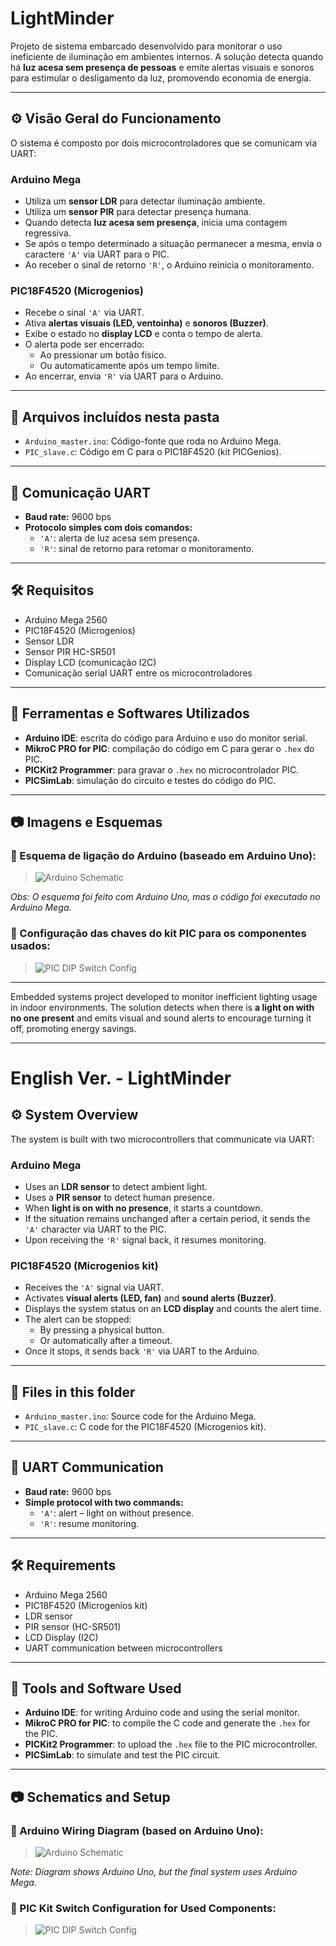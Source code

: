 # LightMinder

Projeto de sistema embarcado desenvolvido para monitorar o uso ineficiente de iluminação em ambientes internos. A solução detecta quando há **luz acesa sem presença de pessoas** e emite alertas visuais e sonoros para estimular o desligamento da luz, promovendo economia de energia.

---

## ⚙️ Visão Geral do Funcionamento

O sistema é composto por dois microcontroladores que se comunicam via UART:

### Arduino Mega
- Utiliza um **sensor LDR** para detectar iluminação ambiente.
- Utiliza um **sensor PIR** para detectar presença humana.
- Quando detecta **luz acesa sem presença**, inicia uma contagem regressiva.
- Se após o tempo determinado a situação permanecer a mesma, envia o caractere `'A'` via UART para o PIC.
- Ao receber o sinal de retorno `'R'`, o Arduino reinicia o monitoramento.

### PIC18F4520 (Microgenios)
- Recebe o sinal `'A'` via UART.
- Ativa **alertas visuais (LED, ventoinha)** e **sonoros (Buzzer)**.
- Exibe o estado no **display LCD** e conta o tempo de alerta.
- O alerta pode ser encerrado:
  - Ao pressionar um botão físico.
  - Ou automaticamente após um tempo limite.
- Ao encerrar, envia `'R'` via UART para o Arduino.

---

## 📁 Arquivos incluídos nesta pasta

- `Arduino_master.ino`: Código-fonte que roda no Arduino Mega.
- `PIC_slave.c`: Código em C para o PIC18F4520 (kit PICGenios).

---

## 🔌 Comunicação UART

- **Baud rate:** 9600 bps
- **Protocolo simples com dois comandos:**
  - `'A'`: alerta de luz acesa sem presença.
  - `'R'`: sinal de retorno para retomar o monitoramento.

---

## 🛠️ Requisitos

- Arduino Mega 2560
- PIC18F4520 (Microgenios)
- Sensor LDR
- Sensor PIR HC-SR501
- Display LCD (comunicação I2C)
- Comunicação serial UART entre os microcontroladores

---

## 🧰 Ferramentas e Softwares Utilizados

- **Arduino IDE**: escrita do código para Arduino e uso do monitor serial.
- **MikroC PRO for PIC**: compilação do código em C para gerar o `.hex` do PIC.
- **PICKit2 Programmer**: para gravar o `.hex` no microcontrolador PIC.
- **PICSimLab**: simulação do circuito e testes do código do PIC.

---

## 📷 Imagens e Esquemas

### 🔌 Esquema de ligação do Arduino (baseado em Arduino Uno):

> ![Arduino Schematic](assets/arduino.png)

*Obs: O esquema foi feito com Arduino Uno, mas o código foi executado no Arduino Mega.*

### 🧭 Configuração das chaves do kit PIC para os componentes usados:

> ![PIC DIP Switch Config](assets/pic.png)

---

Embedded systems project developed to monitor inefficient lighting usage in indoor environments. The solution detects when there is **a light on with no one present** and emits visual and sound alerts to encourage turning it off, promoting energy savings.

---

# English Ver. - LightMinder

## ⚙️ System Overview

The system is built with two microcontrollers that communicate via UART:

### Arduino Mega
- Uses an **LDR sensor** to detect ambient light.
- Uses a **PIR sensor** to detect human presence.
- When **light is on with no presence**, it starts a countdown.
- If the situation remains unchanged after a certain period, it sends the `'A'` character via UART to the PIC.
- Upon receiving the `'R'` signal back, it resumes monitoring.

### PIC18F4520 (Microgenios kit)
- Receives the `'A'` signal via UART.
- Activates **visual alerts (LED, fan)** and **sound alerts (Buzzer)**.
- Displays the system status on an **LCD display** and counts the alert time.
- The alert can be stopped:
  - By pressing a physical button.
  - Or automatically after a timeout.
- Once it stops, it sends back `'R'` via UART to the Arduino.

---

## 📁 Files in this folder

- `Arduino_master.ino`: Source code for the Arduino Mega.
- `PIC_slave.c`: C code for the PIC18F4520 (Microgenios kit).

---

## 🔌 UART Communication

- **Baud rate:** 9600 bps
- **Simple protocol with two commands:**
  - `'A'`: alert – light on without presence.
  - `'R'`: resume monitoring.

---

## 🛠️ Requirements

- Arduino Mega 2560
- PIC18F4520 (Microgenios kit)
- LDR sensor
- PIR sensor (HC-SR501)
- LCD Display (I2C)
- UART communication between microcontrollers

---

## 🧰 Tools and Software Used

- **Arduino IDE**: for writing Arduino code and using the serial monitor.
- **MikroC PRO for PIC**: to compile the C code and generate the `.hex` for the PIC.
- **PICKit2 Programmer**: to upload the `.hex` file to the PIC microcontroller.
- **PICSimLab**: to simulate and test the PIC circuit.

---

## 📷 Schematics and Setup

### 🔌 Arduino Wiring Diagram (based on Arduino Uno):

> ![Arduino Schematic](assets/arduino.png)

*Note: Diagram shows Arduino Uno, but the final system uses Arduino Mega.*

### 🧭 PIC Kit Switch Configuration for Used Components:

> ![PIC DIP Switch Config](assets/pic.png)
